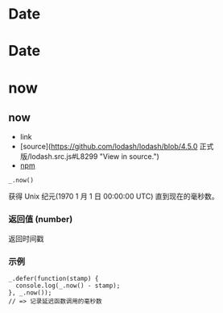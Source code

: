 # Date

# Date

# now

## now

*   link
*   [source](https://github.com/lodash/lodash/blob/4.5.0 正式版/lodash.src.js#L8299 "View in source.")
*   [npm](https://www.npmjs.com/package/lodash.now "See the npm package.")

```
_.now() 
```

获得 Unix 纪元(1970 1 月 1 日 00:00:00 UTC) 直到现在的毫秒数。

### 返回值 (number)

返回时间戳

### 示例

```
_.defer(function(stamp) {
  console.log(_.now() - stamp);
}, _.now());
// => 记录延迟函数调用的毫秒数 
```